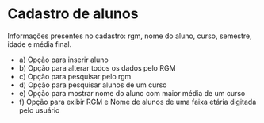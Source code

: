 # Cadastro de alunos

Informações presentes no cadastro: rgm, nome do aluno, curso, semestre, idade e média final.
- a) Opção para inserir aluno
- b) Opção para alterar todos os dados pelo RGM
- c) Opção para pesquisar pelo rgm
- d) Opção para pesquisar alunos de um curso
- e) Opção para mostrar nome do aluno com maior média de um curso
- f) Opção para exibir RGM e Nome de alunos de uma faixa etária digitada pelo usuário
